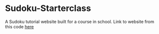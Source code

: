 # Sudoku-Starterclass
A Sudoku tutorial website built for a course in school. Link to website from this code [here](https://p-lemonish.github.io/Sudoku-Starterclass)
